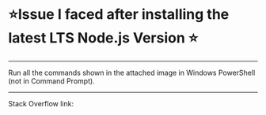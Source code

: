 # ⭐Issue I faced after installing the latest LTS Node.js Version ⭐

---

Run all the commands shown in the attached image in Windows PowerShell (not in Command Prompt).

---

Stack Overflow link:
